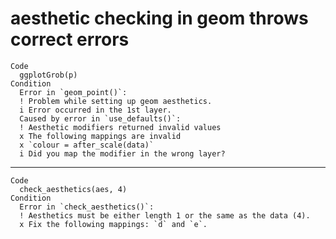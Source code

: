 # aesthetic checking in geom throws correct errors

    Code
      ggplotGrob(p)
    Condition
      Error in `geom_point()`:
      ! Problem while setting up geom aesthetics.
      i Error occurred in the 1st layer.
      Caused by error in `use_defaults()`:
      ! Aesthetic modifiers returned invalid values
      x The following mappings are invalid
      x `colour = after_scale(data)`
      i Did you map the modifier in the wrong layer?

---

    Code
      check_aesthetics(aes, 4)
    Condition
      Error in `check_aesthetics()`:
      ! Aesthetics must be either length 1 or the same as the data (4).
      x Fix the following mappings: `d` and `e`.

